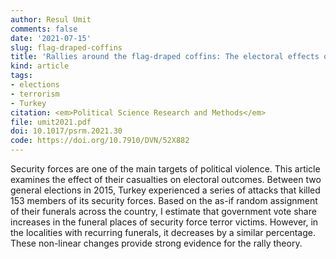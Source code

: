 ```yaml
---
author: Resul Umit
comments: false
date: '2021-07-15'
slug: flag-draped-coffins
title: 'Rallies around the flag-draped coffins: The electoral effects of security force casualties in terror attacks'
kind: article
tags:
- elections
- terrorism
- Turkey
citation: <em>Political Science Research and Methods</em>
file: umit2021.pdf
doi: 10.1017/psrm.2021.30
code: https://doi.org/10.7910/DVN/52X882
---
```


Security forces are one of the main targets of political violence. This article examines the effect of their casualties on electoral outcomes. Between two general elections in 2015, Turkey experienced a series of attacks that killed 153 members of its security forces. Based on the as-if random assignment of their funerals across the country, I estimate that government vote share increases in the funeral places of security force terror victims. However, in the localities with recurring funerals, it decreases by a similar percentage. These non-linear changes provide strong evidence for the rally theory.

